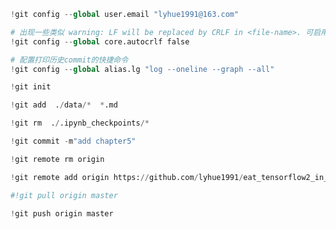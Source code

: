 ```python
!git config --global user.email "lyhue1991@163.com"

# 出现一些类似 warning: LF will be replaced by CRLF in <file-name>. 可启用如下设置。
!git config --global core.autocrlf false

# 配置打印历史commit的快捷命令
!git config --global alias.lg "log --oneline --graph --all"
```

```python
!git init
```

```python
!git add  ./data/*  *.md 
```

```python
!git rm  ./.ipynb_checkpoints/*
```

```python
!git commit -m"add chapter5"
```

```python
!git remote rm origin 
```

```python
!git remote add origin https://github.com/lyhue1991/eat_tensorflow2_in_30_days
```

```python
#!git pull origin master 
```

```python
!git push origin master 
```
